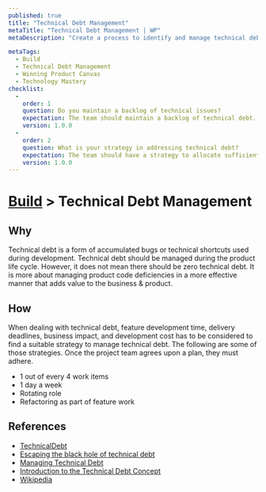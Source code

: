 ```yaml
---
published: true
title: "Technical Debt Management"
metaTitle: "Technical Debt Management | WP"
metaDescription: "Create a process to identify and manage technical debt during product development. Think of time allocation for non-functional improvements in each sprint."

metaTags:
  - Build
  - Technical Debt Management
  - Winning Product Canvas
  - Technology Mastery
checklist: 
  -
    order: 1
    question: Do you maintain a backlog of technical issues?
    expectation: The team should maintain a backlog of technical debt. 
    version: 1.0.0
  -
    order: 2
    question: What is your strategy in addressing technical debt?
    expectation: The team should have a strategy to allocate sufficient capacity to address technical debt.
    version: 1.0.0
---
```

# [Build](../5-build.md) > Technical Debt Management

## Why
Technical debt is a form of accumulated bugs or technical shortcuts used during development. Technical debt should be managed during the product life cycle. However, it does not mean there should be zero technical debt. It is more about managing product code deficiencies in a more effective manner that adds value to the business & product.

## How
When dealing with technical debt, feature development time, delivery deadlines, business impact, and development cost has to be considered to find a suitable strategy to manage technical debt. The following are some of those strategies. Once the project team agrees upon a plan, they must adhere.

- 1 out of every 4 work items
- 1 day a week
- Rotating role
- Refactoring as part of feature work

## References

- [TechnicalDebt](https://martinfowler.com/bliki/TechnicalDebt.html)
- [Escaping the black hole of technical debt](https://www.atlassian.com/agile/software-development/technical-debt)
- [Managing Technical Debt](https://www.pluralsight.com/tech-blog/managing-technical-debt/)
- [Introduction to the Technical Debt Concept](https://www.agilealliance.org/wp-content/uploads/2016/05/IntroductiontotheTechnicalDebtConcept-V-02.pdf)
- [Wikipedia](https://en.wikipedia.org/wiki/Technical_debt)
